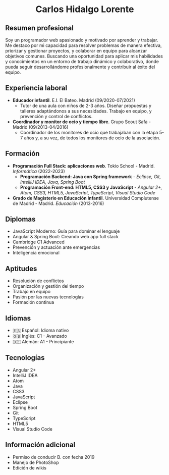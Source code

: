 <h1 align="center">Carlos Hidalgo Lorente</h1>

## Resumen profesional
Soy un programador web apasionado y motivado por aprender y trabajar. Me destaco por mi capacidad para resolver problemas de manera efectiva, priorizar y gestionar proyectos, y colaborar en equipo para alcanzar objetivos comunes. Buscando una oportunidad para aplicar mis habilidades y conocimientos en un entorno de trabajo dinámico y colaborativo, donde pueda seguir desarrollándome profesionalmente y contribuir al éxito del equipo.

## Experiencia laboral
* __Educador infantil__. E.I. El Bateo. Madrid (09/2020-07/2021)
  - Tutor de una aula con niños de 2-3 años. Diseñar propuestas y talleres adaptándonos a sus necesidades. Trabajo en equipo, y prevención y control de conflictos.
* __Coordinador y monitor de ocio y tiempo libre__. Grupo Scout Safa - Madrid (09/2013-04/2016)
  - Coordinador de los monitores de ocio que trabajaban con la etapa 5-7 años y, a su vez, de todos los monitores de ocio de la asociación.

## Formación
* __Programación Full Stack: aplicaciones web__. Tokio School - Madrid. *Informática* (2022-2023)
  * **Programación Backend: Java con Spring framework** - *Eclipse, Git, IntelliJ IDEA, Java, Spring Boot*
  * **Programación Front-end: HTML5, CSS3 y JavaScript** - *Angular 2+, Atom, CSS3, HTML5, JavaScript, TypeScript, Visual Studio Code*
* __Grado de Magisterio en Educación Infantil__. Universidad Complutense de Madrid - Madrid. *Educación* (2013-2016)


## Diplomas
* JavaScript Moderno: Guía para dominar el lenguaje
* Angular & Spring Boot: Creando web app full stack
* Cambridge C1 Advanced
* Prevención y actuación ante emergencias
* Inteligencia emocional

## Aptitudes
* Resolución de conflictos
* Organización y gestión del tiempo
* Trabajo en equipo
* Pasión por las nuevas tecnologías
* Formación continua

## Idiomas
* :es: Español: Idioma nativo
* :gb: Inglés: C1 - Avanzado
* :de: Alemán: A1 - Principiante

## Tecnologías
* Angular 2+
* IntelliJ IDEA
* Atom
* Java
* CSS3
* JavaScript
* Eclipse
* Spring Boot
* Git
* TypeScript
* HTML5
* Visual Studio Code

## Información adicional
* Permiso de conducir B. con fecha 2019
* Manejo de PhotoShop
* Edición de wikis
